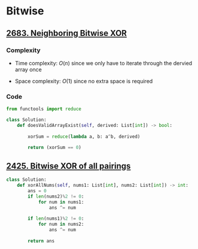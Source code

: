 # Bitwise

## [2683. Neighboring Bitwise XOR](https://leetcode.com/problems/neighboring-bitwise-xor/description/)


### Complexity
- Time complexity:
$O(n)$ since we only have to iterate through the dervied array once

- Space complexity:
 $O(1)$ since no extra space is required

### Code
```python []
from functools import reduce

class Solution:
    def doesValidArrayExist(self, derived: List[int]) -> bool:
        
        xorSum = reduce(lambda a, b: a^b, derived)

        return (xorSum == 0)
```

## [2425. Bitwise XOR of all pairings](https://leetcode.com/problems/bitwise-xor-of-all-pairings/description/)

```python
class Solution:
    def xorAllNums(self, nums1: List[int], nums2: List[int]) -> int:
        ans = 0
        if len(nums2)%2 != 0:
            for num in nums1:
                ans ^= num
        
        if len(nums1)%2 != 0:
            for num in nums2:
                ans ^= num
        
        return ans
```